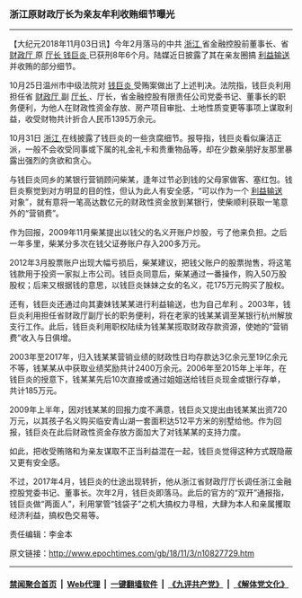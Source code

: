 ### 浙江原财政厅长为亲友牟利收贿细节曝光
------------------------

<p>
 【大纪元2018年11月03日讯】今年2月落马的中共
 <a href="http://www.epochtimes.com/gb/tag/%E6%B5%99%E6%B1%9F.html">
  浙江
 </a>
 省金融控股前董事长、省
 <a href="http://www.epochtimes.com/gb/tag/%E8%B4%A2%E6%94%BF%E5%8E%85.html">
  财政厅
 </a>
 原
 <a href="http://www.epochtimes.com/gb/tag/%E5%8E%85%E9%95%BF.html">
  厅长
 </a>
 <a href="http://www.epochtimes.com/gb/tag/%E9%92%B1%E5%B7%A8%E7%82%8E.html">
  钱巨炎
 </a>
 已获刑8年6个月。陆媒近日披露了其在亲友圈搞
 <a href="http://www.epochtimes.com/gb/tag/%E5%88%A9%E7%9B%8A%E8%BE%93%E9%80%81.html">
  利益输送
 </a>
 并收贿的部分细节。
</p>
<p>
 10月25日温州市中级法院对
 <a href="http://www.epochtimes.com/gb/tag/%E9%92%B1%E5%B7%A8%E7%82%8E.html">
  钱巨炎
 </a>
 受贿案做出了上述判决。法院指，钱巨炎利用担任省
 <a href="http://www.epochtimes.com/gb/tag/%E8%B4%A2%E6%94%BF%E5%8E%85.html">
  财政厅
 </a>
 副
 <a href="http://www.epochtimes.com/gb/tag/%E5%8E%85%E9%95%BF.html">
  厅长
 </a>
 、厅长，省金融控股有限责任公司党委书记、董事长的职务便利，为他人在财政性资金存放、房产项目审批、土地性质变更等事项上谋取利益，收受财物共计折合人民币1395万余元。
</p>
<p>
 10月31日
 <a href="http://www.epochtimes.com/gb/tag/%E6%B5%99%E6%B1%9F.html">
  浙江
 </a>
 在线披露了钱巨炎的一些贪腐细节。报导指，钱巨炎看似廉洁正派，一般不会收受同事或下属的礼金礼卡和贵重物品等，却在少数亲朋好友那里暴露出强烈的贪欲和贪心。
</p>
<p>
 与钱巨炎同乡的某银行营销顾问柴某，逢年过节必到钱的父母家做客、塞红包。钱巨炎察觉到对方明显的目的性，但认为此人有安全感，“可以作为一个
 <a href="http://www.epochtimes.com/gb/tag/%E5%88%A9%E7%9B%8A%E8%BE%93%E9%80%81.html">
  利益输送
 </a>
 对象”，就有意将一笔高达数亿元的财政性资金放到某银行，使柴顺利获取一笔意外的“营销费”。
</p>
<p>
 作为回报，2009年11月柴某提出以钱父的名义开账户炒股，亏了他来负担。之后一年多里，柴某分多次在钱父证券账户存入200多万元。
</p>
<p>
 2012年3月股票账户出现大幅亏损后，柴某建议，把钱父账户的股票抛售，将这笔钱款用于投资一家拟上市公司。钱巨炎同意后，柴某通过一番操作，购入50万股股权；后来又根据钱的意思，以钱巨炎妹妹之女的名义，花175万元购买了股权。
</p>
<p>
 还有，钱巨炎还通过向其妻妹钱某某进行利益输送，也为自己牟利 。2003年，钱巨炎利用担任省财政厅副厅长的职务便利，将在老家的钱某某调至某银行杭州解放支行工作。此后，钱巨炎利用职权陆续为钱某某揽取财政存款资源，使她的“营销费”收入与日俱增。
</p>
<p>
 2003年至2017年，归入钱某某营销业绩的财政性日均存款达3亿余元至19亿余元不等，钱某某从中获取业绩奖励共计2400万余元。2006年至2015年上半年，在钱巨炎的授意下，钱某某先后10次直接或通过姐姐送给钱巨炎现金或银行存单，共计185万元。
</p>
<p>
 2009年上半年，因对钱某某的回报力度不满意，钱巨炎又提出由钱某某出资720万元，以其孩子名义购买临安青山湖一套面积达512平方米的别墅给他。作为回报，钱巨炎在此后财政性资金存放方面加大了对钱某某的支持力度。
</p>
<p>
 如此，把收受贿赂和为亲友谋取不正当利益混在一起，钱巨炎觉得这种方式既隐蔽又更有安全感。
</p>
<p>
 不过，2017年4月，钱巨炎的仕途出现转折，他从浙江省财政厅厅长调任浙江金融控股党委书记、董事长。次年2月，钱巨炎即落马。此后的官方的“双开”通报指，钱巨炎做“两面人”，利用掌管“钱袋子”之机大搞权力寻租，大肆为本人和亲属攫取经济利益，搞权色交易等。
</p>
<p>
 责任编辑：李金本
</p>

原文链接：http://www.epochtimes.com/gb/18/11/3/n10827729.htm


------------------------
#### [禁闻聚合首页](https://github.com/gfw-breaker/banned-news/blob/master/README.md) &nbsp;|&nbsp; [Web代理](https://github.com/gfw-breaker/open-proxy/blob/master/README.md) &nbsp;|&nbsp; [一键翻墙软件](https://github.com/gfw-breaker/nogfw/blob/master/README.md) &nbsp;|&nbsp; [《九评共产党》](https://github.com/gfw-breaker/9ping.md/blob/master/README.md#九评之一评共产党是什么) &nbsp;|&nbsp; [《解体党文化》](https://github.com/gfw-breaker/jtdwh.md/blob/master/README.md#绪论)